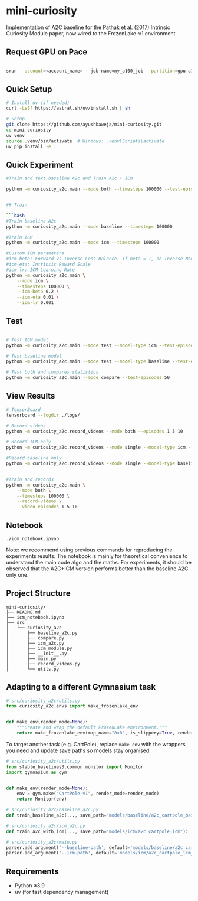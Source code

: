 # mini-curiosity

Implementation of A2C baseline for the Pathak et al. (2017) Intrinsic Curiosity Module paper, now wired to the FrozenLake-v1 environment.


## Request GPU on Pace

```bash

srun --account=<account_name> --job-name=my_a100_job --partition=gpu-a100 --gres=gpu:a100:1 --cpus-per-task=2 --mem=32G --time=01:00:00 --pty /bin/bash 

```
## Quick Setup

```bash
# Install uv (if needed)
curl -LsSf https://astral.sh/uv/install.sh | sh

# Setup
git clone https://github.com/ayushbaweja/mini-curiosity.git
cd mini-curiosity
uv venv
source .venv/bin/activate  # Windows: .venv\Scripts\activate
uv pip install -e .
```

## Quick Experiment
```bash
#Train and text baseline A2c and Train A2c + ICM 

python -m curiosity_a2c.main --mode both --timesteps 100000 --test-episodes 50


## Train

```bash
#Train baseline A2c
python -m curiosity_a2c.main --mode baseline --timesteps 100000

#Train ICM
python -m curiosity_a2c.main --mode icm --timesteps 100000

#Custom ICM parameters
#icm-beta: Forward vs Inverse Loss Balance. If beta = 1, no Inverse Model (features filtering). 
#icm-eta: Intrinsic Reward Scale
#icm-lr: ICM Learning Rate
python -m curiosity_a2c.main \
    --mode icm \
    --timesteps 100000 \
    --icm-beta 0.2 \
    --icm-eta 0.01 \
    --icm-lr 0.001
```

## Test
```bash

# Test ICM model
python -m curiosity_a2c.main --mode test --model-type icm --test-episodes 20

# Test baseline model
python -m curiosity_a2c.main --mode test --model-type baseline --test-episodes 20

# Test both and compares statistics
python -m curiosity_a2c.main --mode compare --test-episodes 50
```

## View Results

```bash
# TensorBoard
tensorboard --logdir ./logs/

# Record videos
python -m curiosity_a2c.record_videos --mode both --episodes 1 5 10

# Record ICM only
python -m curiosity_a2c.record_videos --mode single --model-type icm --episodes 1 5 10

#Record baseline only
python -m curiosity_a2c.record_videos --mode single --model-type baseline --episodes 1 5 10


#Train and records
python -m curiosity_a2c.main \
    --mode both \
    --timesteps 100000 \
    --record-videos \
    --video-episodes 1 5 10
```

## Notebook

`./icm_notebook.ipynb`

Note: we recommend using previous commands for reproducing the experiments results. The notebook is mainly for theoretical convenience to understand the main code algo and the maths. 
For experiments, it should be observed that the A2C+ICM version performs better than the baseline A2C only one.


## Project Structure

```
mini-curiosity/
├── README.md
├── icm_notebook.ipynb
├── src
│   └── curiosity_a2c
│       ├── baseline_a2c.py
│       ├── compare.py
│       ├── icm_a2c.py
│       ├── icm_module.py
│       ├── __init__.py
│       ├── main.py
│       ├── record_videos.py
│       └── utils.py
```

## Adapting to a different Gymnasium task
```python
# src/curiosity_a2c/utils.py
from curiosity_a2c.envs import make_frozenlake_env


def make_env(render_mode=None):
    """Create and wrap the default FrozenLake environment."""
    return make_frozenlake_env(map_name="8x8", is_slippery=True, render_mode=render_mode)
```

To target another task (e.g. CartPole), replace `make_env` with the wrappers you need and update save paths so models stay organised:

```python
# src/curiosity_a2c/utils.py
from stable_baselines3.common.monitor import Monitor
import gymnasium as gym


def make_env(render_mode=None):
    env = gym.make("CartPole-v1", render_mode=render_mode)
    return Monitor(env)

# src/curiosity_a2c/baseline_a2c.py
def train_baseline_a2c(..., save_path="models/baseline/a2c_cartpole_baseline"): ...

# src/curiosity_a2c/icm_a2c.py
def train_a2c_with_icm(..., save_path="models/icm/a2c_cartpole_icm"): ...

# src/curiosity_a2c/main.py
parser.add_argument('--baseline-path', default='models/baseline/a2c_cartpole_baseline_final', ... )
parser.add_argument('--icm-path', default='models/icm/a2c_cartpole_icm_final', ... )
```

## Requirements

- Python ≥3.9
- uv (for fast dependency management)
